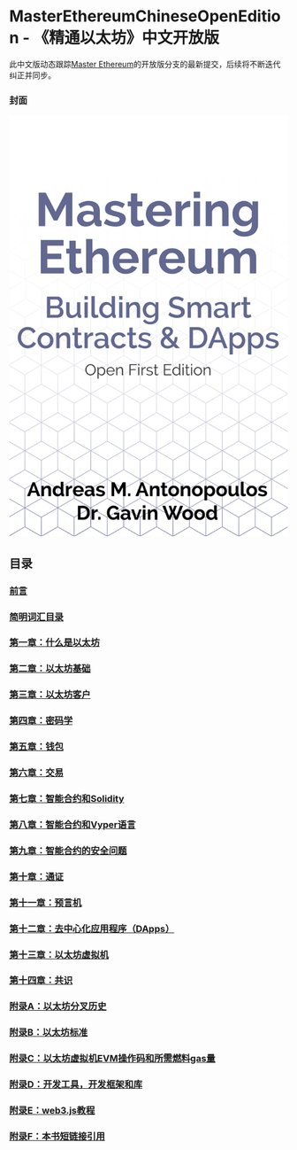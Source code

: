 # MasterEthereumChineseOpenEdition - 《精通以太坊》中文开放版

此中文版动态跟踪[Master Ethereum](https://github.com/ethereumbook/ethereumbook/)的开放版分支的最新提交，后续将不断迭代纠正并同步。

### 封面
![Mastering Ethereum](images/cover_oe.png)

## 目录

### [前言](preface_open_edition_cn.asciidoc)
### [简明词汇⽬录](glossary_cn.asciidoc)
### [第一章：什么是以太坊](01what-is_cn.asciidoc)
### [第二章：以太坊基础](02intro_cn.asciidoc)
### [第三章：以太坊客户](03clients_cn.asciidoc)
### [第四章：密码学](04keys-addresses_cn.asciidoc)
### [第五章：钱包](05wallets_cn.asciidoc)
### [第六章：交易](06transactions_cn.asciidoc)
### [第七章：智能合约和Solidity](07smart-contracts-solidity_cn.asciidoc)
### [第八章：智能合约和Vyper语⾔](08smart-contracts-vyper_cn.asciidoc)
### [第九章：智能合约的安全问题](09smart-contracts-security_cn.asciidoc)
### [第十章：通证](10tokens_cn.asciidoc)
### [第十一章：预⾔机](11oracles_cn.asciidoc)
### [第十二章：去中⼼化应⽤程序（DApps）](12dapps_cn.asciidoc)
### [第十三章：以太坊虚拟机](13evm_cn.asciidoc)
### [第十四章：共识](14consensus_cn.asciidoc)
### [附录A：以太坊分叉历史](appdx-forks-history_cn.asciidoc)
### [附录B：以太坊标准](appdx-standards-eip-erc_cn.asciidoc)
### [附录C：以太坊虚拟机EVM操作码和所需燃料gas量](appdx-evm-opcodes-gas_cn.asciidoc)
### [附录D：开发⼯具，开发框架和库](appdx-dev-tools_cn.asciidoc)
### [附录E：web3.js教程](appdx-web3js-tutorial_cn.asciidoc)
### [附录F：本书短链接引用](appdx-shortlinks_cn.asciidoc)